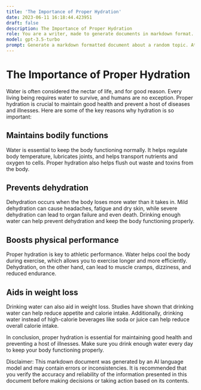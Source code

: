 ```yaml
---
title: 'The Importance of Proper Hydration'
date: 2023-06-11 16:18:44.423951
draft: false
description: The Importance of Proper Hydration
role: You are a writer, made to generate documents in markdown format. It is very important that all of the documents you generate are in valid markdown format.
model: gpt-3.5-turbo
prompt: Generate a markdown formatted document about a random topic. At the bottom, include a disclaimer explaining that the document was generated by you. The first line of the document should be the title. Make sure that the entire document is in proper markdown format, using a mix of various tags to make the document visually appealing.
---
```


# The Importance of Proper Hydration

Water is often considered the nectar of life, and for good reason. Every living being requires water to survive, and humans are no exception. Proper hydration is crucial to maintain good health and prevent a host of diseases and illnesses. Here are some of the key reasons why hydration is so important:

## Maintains bodily functions

Water is essential to keep the body functioning normally. It helps regulate body temperature, lubricates joints, and helps transport nutrients and oxygen to cells. Proper hydration also helps flush out waste and toxins from the body.

## Prevents dehydration

Dehydration occurs when the body loses more water than it takes in. Mild dehydration can cause headaches, fatigue and dry skin, while severe dehydration can lead to organ failure and even death. Drinking enough water can help prevent dehydration and keep the body functioning properly.

## Boosts physical performance

Proper hydration is key to athletic performance. Water helps cool the body during exercise, which allows you to exercise longer and more efficiently. Dehydration, on the other hand, can lead to muscle cramps, dizziness, and reduced endurance.

## Aids in weight loss

Drinking water can also aid in weight loss. Studies have shown that drinking water can help reduce appetite and calorie intake. Additionally, drinking water instead of high-calorie beverages like soda or juice can help reduce overall calorie intake.

In conclusion, proper hydration is essential for maintaining good health and preventing a host of illnesses. Make sure you drink enough water every day to keep your body functioning properly.

Disclaimer: This markdown document was generated by an AI language model and may contain errors or inconsistencies. It is recommended that you verify the accuracy and reliability of the information presented in this document before making decisions or taking action based on its contents.